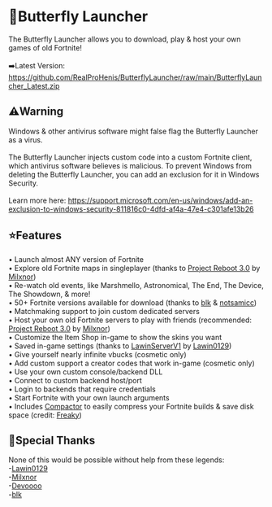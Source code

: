 # 🦋Butterfly Launcher
The Butterfly Launcher allows you to download, play & host your own games of old Fortnite!<br><br>
➡️Latest Version: https://github.com/RealProHenis/ButterflyLauncher/raw/main/ButterflyLauncher_Latest.zip<br>

## ⚠️Warning
Windows & other antivirus software might false flag the Butterfly Launcher as a virus.<br><br>
The Butterfly Launcher injects custom code into a custom Fortnite client, which antivirus software believes is malicious.
To prevent Windows from deleting the Butterfly Launcher, you can add an exclusion for it in Windows Security.<br><br>
Learn more here: https://support.microsoft.com/en-us/windows/add-an-exclusion-to-windows-security-811816c0-4dfd-af4a-47e4-c301afe13b26<br>

## ⭐Features
• Launch almost ANY version of Fortnite<br>
• Explore old Fortnite maps in singleplayer (thanks to [Project Reboot 3.0](https://github.com/Milxnor/Project-Reboot-3.0) by [Milxnor](https://github.com/Milxnor))<br>
• Re-watch old events, like Marshmello, Astronomical, The End, The Device, The Showdown, & more!<br>
• 50+ Fortnite versions available for download (thanks to [blk](https://github.com/simplyblk/Fortnitebuilds) & [notsamicc](https://github.com/notsamicc/Fortnite-Builds))<br>
• Matchmaking support to join custom dedicated servers<br>
• Host your own old Fortnite servers to play with friends (recommended: [Project Reboot 3.0](https://github.com/Milxnor/Project-Reboot-3.0) by [Milxnor](https://github.com/Milxnor))<br>
• Customize the Item Shop in-game to show the skins you want<br>
• Saved in-game settings (thanks to [LawinServerV1](https://github.com/Lawin0129/LawinServer) by [Lawin0129](https://github.com/Lawin0129))<br>
• Give yourself nearly infinite vbucks (cosmetic only)<br>
• Add custom support a creator codes that work in-game (cosmetic only)<br>
• Use your own custom console/backend DLL<br>
• Connect to custom backend host/port<br>
• Login to backends that require credentials<br>
• Start Fortnite with your own launch arguments<br>
• Includes [Compactor](https://github.com/Freaky/Compactor) to easily compress your Fortnite builds & save disk space (credit: [Freaky](https://github.com/Freaky))<br>

## 💙Special Thanks
None of this would be possible without help from these legends:<br>
-[Lawin0129](https://github.com/Lawin0129)<br>
-[Milxnor](https://github.com/milxnor)<br>
-[Devoooo](https://github.com/projectlunafn)<br>
-[blk](https://github.com/simplyblk)<br>
